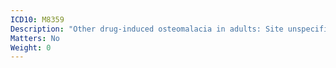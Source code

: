 ```yaml
---
ICD10: M8359
Description: "Other drug-induced osteomalacia in adults: Site unspecified"
Matters: No
Weight: 0
---
```

